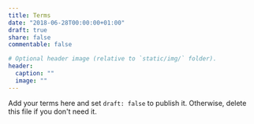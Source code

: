 ```yaml
---
title: Terms
date: "2018-06-28T00:00:00+01:00"
draft: true
share: false
commentable: false

# Optional header image (relative to `static/img/` folder).
header:
  caption: ""
  image: ""
---
```


Add your terms here and set `draft: false` to publish it. Otherwise, delete this file if you don't need it.
